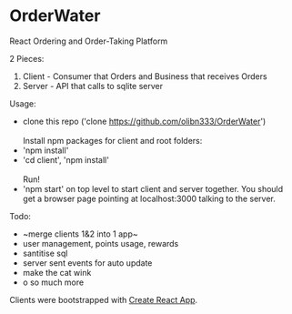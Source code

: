 # OrderWater
React Ordering and Order-Taking Platform

2 Pieces:

1. Client - Consumer that Orders and Business that receives Orders 
2. Server - API that calls to sqlite server

Usage:
- clone this repo ('clone https://github.com/olibn333/OrderWater')
 <br /> <br />
Install npm packages for client and root folders:
- 'npm install'
- 'cd client', 'npm install'
 <br /> <br />
Run!
- 'npm start' on top level to start client and server together. You should get a browser page pointing at localhost:3000 talking to the server.

Todo:
- ~merge clients 1&2 into 1 app~
- user management, points usage, rewards
- santitise sql
- server sent events for auto update
- make the cat wink
- o so much more



Clients were bootstrapped with [Create React App](https://github.com/facebookincubator/create-react-app).

